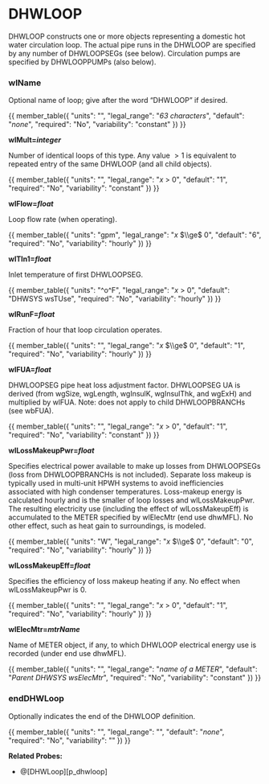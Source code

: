 # DHWLOOP

DHWLOOP constructs one or more objects representing a domestic hot water circulation loop. The actual pipe runs in the DHWLOOP are specified by any number of DHWLOOPSEGs (see below). Circulation pumps are specified by DHWLOOPPUMPs (also below).

### wlName

Optional name of loop; give after the word “DHWLOOP” if desired.

{{
  member_table({
    "units": "",
    "legal_range": "*63 characters*", 
    "default": "*none*",
    "required": "No",
    "variability": "constant" 
  })
}}

**wlMult=*integer***

Number of identical loops of this type. Any value $>1$ is equivalent to repeated entry of the same DHWLOOP (and all child objects).

{{
  member_table({
    "units": "",
    "legal_range": "*x* $>$ 0", 
    "default": "1",
    "required": "No",
    "variability": "constant" 
  })
}}

**wlFlow=*float***

Loop flow rate (when operating).

{{
  member_table({
    "units": "gpm",
    "legal_range": "*x* $\\ge$ 0", 
    "default": "6",
    "required": "No",
    "variability": "hourly" 
  })
}}

**wlTIn1=*float***

Inlet temperature of first DHWLOOPSEG.

{{
  member_table({
    "units": "^o^F",
    "legal_range": "*x* $>$ 0", 
    "default": "DHWSYS wsTUse",
    "required": "No",
    "variability": "hourly" 
  })
}}

**wlRunF=*float***

Fraction of hour that loop circulation operates.

{{
  member_table({
    "units": "",
    "legal_range": "*x* $\\ge$ 0", 
    "default": "1",
    "required": "No",
    "variability": "hourly" 
  })
}}

**wlFUA=*float***

DHWLOOPSEG pipe heat loss adjustment factor.  DHWLOOPSEG UA is derived (from wgSize, wgLength, wgInsulK, wgInsulThk, and wgExH) and multiplied by wlFUA.  Note: does not apply to child DHWLOOPBRANCHs (see wbFUA).

{{
  member_table({
    "units": "",
    "legal_range": "*x* $>$ 0", 
    "default": "1",
    "required": "No",
    "variability": "constant" 
  })
}}

**wlLossMakeupPwr=*float***

Specifies electrical power available to make up losses from DHWLOOPSEGs (loss from DHWLOOPBRANCHs is not included). Separate loss makeup is typically used in multi-unit HPWH systems to avoid inefficiencies associated with high condenser temperatures.  Loss-makeup energy is calculated hourly and is the smaller of loop losses and wlLossMakeupPwr.  The resulting electricity use (including the effect of wlLossMakeupEff) is accumulated to the METER specified by wlElecMtr (end use dhwMFL). No other effect, such as heat gain to surroundings, is modeled.

{{
  member_table({
    "units": "W",
    "legal_range": "*x* $\\ge$ 0", 
    "default": "0",
    "required": "No",
    "variability": "hourly" 
  })
}}

**wlLossMakeupEff=*float***

Specifies the efficiency of loss makeup heating if any.  No effect when wlLossMakeupPwr is 0.

{{
  member_table({
    "units": "",
    "legal_range": "*x* $>$ 0", 
    "default": "1",
    "required": "No",
    "variability": "hourly" 
  })
}}

**wlElecMtr=*mtrName***

Name of METER object, if any, to which DHWLOOP electrical energy use is recorded (under end use dhwMFL).

{{
  member_table({
    "units": "",
    "legal_range": "*name of a METER*", 
    "default": "*Parent DHWSYS wsElecMtr*",
    "required": "No",
    "variability": "constant" 
  })
}}

### endDHWLoop

Optionally indicates the end of the DHWLOOP definition.

{{
  member_table({
    "units": "",
    "legal_range": "", 
    "default": "*none*",
    "required": "No",
    "variability": "" 
  })
}}

**Related Probes:**

- @[DHWLoop][p_dhwloop]
